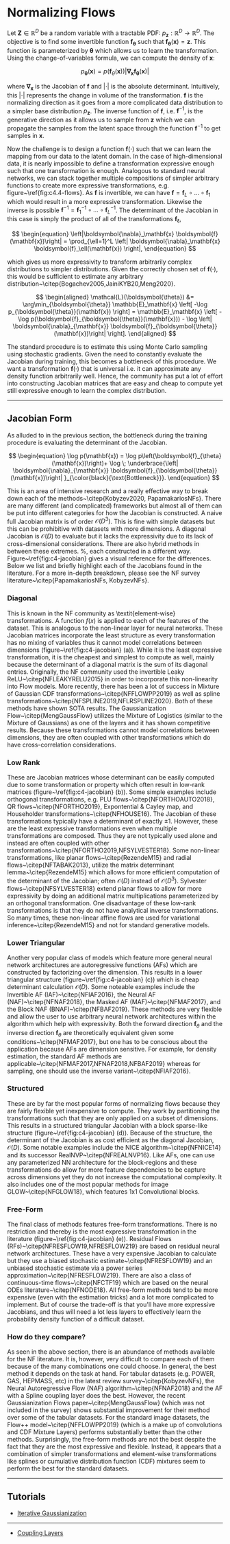 # Normalizing Flows

Let $\mathbf{Z}\in \mathbb{R}^D$ be a random variable with a tractable PDF: $p_{\mathbf{z}}: \mathbb{R}^D \rightarrow \mathbb{R}^D$. The objective is to find some invertible function $\boldsymbol{f}_{\boldsymbol \theta}$ such that $\boldsymbol{f}_{\boldsymbol \theta}(\mathbf{x})=\mathbf{z}$. This function is parameterized by $\boldsymbol{\theta}$ which allows us to learn the transformation. Using the change-of-variables formula, we can compute the density of $\mathbf{x}$:

$$
\begin{equation}
    p_{\boldsymbol \theta}(\mathbf{x}) = p(\boldsymbol{f}_\theta(\mathbf{x})) \left| \boldsymbol{\nabla}_\mathbf{x} \boldsymbol{f}_{\boldsymbol \theta}(\mathbf{x})\right|
\end{equation}
$$

where $\boldsymbol{\nabla}_\mathbf{x}$ is the Jacobian of $\boldsymbol{f}$ and $|\cdot|$ is the absolute determinant. Intuitively, this $|\cdot|$ represents the change in volume of the transformation. $\boldsymbol{f}$ is the normalizing direction as it goes from a more complicated data distribution to a simpler base distribution $p_{\mathbf{z}}$. The inverse function of $\boldsymbol{f}$, i.e. $\boldsymbol{f}^{-1}$, is the generative direction as it allows us to sample from $\mathbf{z}$ which we can propagate the samples from the latent space through the function $\boldsymbol{f}^{-1}$ to get samples in $\mathbf{x}$. 



Now the challenge is to design a function $\mathbf{f}(\cdot)$ such that we can learn the mapping from our data to the latent domain. In the case of high-dimensional data, it is nearly impossible to define a transformation expressive enough such that one transformation is enough. Analogous to standard neural networks, we can stack together multiple compositions of simpler arbitrary functions to create more expressive transformations, e.g. figure~\ref{fig:c4.4-flows}. As $\mathbf{f}$ is invertible, we can have $\mathbf{f}=\mathbf{f}_L \circ \ldots \circ \mathbf{f}_1$ which would result in a more expressive transformation. Likewise the inverse is possible $\mathbf{f}^{-1} = \mathbf{f}^{-1}_1 \circ \ldots \circ \mathbf{f}_L^{-1}$. The determinant of the Jacobian in this case is simply the product of all of the transformations $\mathbf{f}_\ell$,

$$
\begin{equation}
    \left|\boldsymbol{\nabla}_\mathbf{x} \boldsymbol{f}(\mathbf{x})\right| = \prod_{\ell=1}^L \left| \boldsymbol{\nabla}_\mathbf{x} \boldsymbol{f}_\ell(\mathbf{x}) \right|,
\end{equation}
$$

which gives us more expressivity to transform arbitrarily complex distributions to simpler distributions. Given the correctly chosen set of $\boldsymbol{f}(\cdot)$, this would be sufficient to estimate any arbitrary distribution~\citep{Bogachev2005,JainiKYB20,Meng2020}.


$$
\begin{aligned}
    \mathcal{L}(\boldsymbol{\theta}) &= \arg\min_{\boldsymbol{\theta}} \mathbb{E}_\mathbf{x} \left[ -\log p_{\boldsymbol{\theta}}(\mathbf{x}) \right] = \mathbb{E}_\mathbf{x} \left[ -\log p(\boldsymbol{f}_{\boldsymbol{\theta}}(\mathbf{x})) - \log \left| \boldsymbol{\nabla}_{\mathbf{x}} \boldsymbol{f}_{\boldsymbol{\theta}}(\mathbf{x})\right| \right].
\end{aligned}
$$

The standard procedure is to estimate this using Monte Carlo sampling using stochastic gradients. Given the need to constantly evaluate the Jacobian during training, this becomes a bottleneck of this procedure. We want a transformation $\boldsymbol{f}(·)$ that is universal i.e. it can approximate any density function arbitrarily well. Hence, the community has put a lot of effort into constructing Jacobian matrices that are easy and cheap to compute yet still expressive enough to learn the complex distribution.

---
## Jacobian Form

As alluded to in the previous section, the bottleneck during the training procedure is evaluating the determinant of the Jacobian. 

$$
\begin{equation}
\log p(\mathbf{x}) =
\log p\left(\boldsymbol{f}_{\theta}(\mathbf{x})\right)+
\log \; \underbrace{\left| \boldsymbol{\nabla}_{\mathbf{x}} \boldsymbol{f}_{\boldsymbol{\theta}}(\mathbf{x})\right| }_{\color{black}{\text{Bottleneck}}}.
\end{equation}
$$

This is an area of intensive research and a really effective way to break down each of the methods~\citep{Kobyzev2020, PapamakariosNFs}. There are many different (and complicated) frameworks but almost all of them can be put into different categories for how the Jacobian is constructed. A naive full Jacobian matrix is of order $\mathcal{O}(D^3)$. This is fine with simple datasets but this can be prohibitive with datasets with more dimensions. A diagonal Jacobian is $\mathcal{O}(D)$ to evaluate but it lacks the expressivity due to its lack of cross-dimensional considerations. There are also hybrid methods in between these extremes. %, each constructed in a different way. 
Figure~\ref{fig:c4-jacobian} gives a visual reference for the differences. Below we list and briefly highlight each of the Jacobians found in the literature. For a more in-depth breakdown, please see the NF survey literature~\citep{PapamakariosNFs, KobyzevNFs}.

### Diagonal

This is known in the NF community as \textit{element-wise} transformations. A function $f(x)$ is applied to each of the features of the dataset. This is analogous to the non-linear layer for neural networks. These Jacobian matrices incorporate the least structure as every transformation has no mixing of variables thus it cannot model correlations between dimensions (figure~\ref{fig:c4-jacobian} (a)). While it is the least expressive transformation, it is the cheapest and simplest to compute as well, mainly because the determinant of a diagonal matrix is the sum of its diagonal entries. Originally, the NF community used the invertible Leaky ReLU~\citep{NFLEAKYRELU2015} in order to incorporate this non-linearity into Flow models. More recently, there has been a lot of success in Mixture of Gaussian CDF transformations~\citep{NFFLOWPP2019} as well as spline transformations~\citep{NFSPLINE2019,NFLRSPLINE2020}. Both of these methods have shown SOTA results. The Gaussianization Flow~\citep{MengGaussFlow} utilizes the Mixture of Logistics (similar to the Mixture of Gaussians) as one of the layers and it has shown competitive results. Because these transformations cannot model correlations between dimensions, they are often coupled with other transformations which do have cross-correlation considerations.

### Low Rank

These are Jacobian matrices whose determinant can be easily computed due to some transformation or property which often result in low-rank matrices (figure~\ref{fig:c4-jacobian} (b)). Some simple examples include orthogonal transformations, e.g. PLU flows~\citep{NFORTHOAUTO2018}, QR flows~\citep{NFORTHO2019}, Expontential \& Cayley map, and Householder transformations~\citep{NFHOUSE16}. The Jacobian of these transformations typically have a determinant of exactly $\pm 1$. However, these are the least expressive transformations even when multiple transformations are composed. Thus they are not typically used alone and instead are often coupled with other transformations~\citep{NFORTHO2019,NFSYLVESTER18}. Some non-linear transformations, like planar flows~\citep{RezendeM15} and radial flows~\citep{NFTABAK2013}, utilize the matrix determinant lemma~\citep{RezendeM15} which allows for more efficient computation of the determinant of the Jacobian; often $\mathcal{O}(D)$ instead of $\mathcal{O}(D^3)$. Sylvester flows~\citep{NFSYLVESTER18} extend planar flows to allow for more expressivity by doing an additional matrix multiplications parameterized by an orthogonal transformation. One disadvantage of these low-rank transformations is that they do not have analytical inverse transformations. So many times, these non-linear affine flows are used for variational inference~\citep{RezendeM15} and not for standard generative models. 

### Lower Triangular

Another very popular class of models which feature more general neural network architectures are autoregressive functions (AFs) which are constructed by factorizing over the dimension. This results in a lower triangular structure (figure~\ref{fig:c4-jacobian} (c)) which is cheap determinant calculation $\mathcal{O}(D)$. Some noteable examples include the Invertible AF (IAF)~\citep{NFIAF2016}, the Neural AF (NAF)~\citep{NFNAF2018}, the Masked AF (MAF)~\citep{NFMAF2017}, and the Block NAF (BNAF)~\citep{NFBAF2019}. These methods are very flexible and allow the user to use arbitrary neural network architectures within the algorithm which help with expressivity. Both the forward direction $\boldsymbol{f}_\theta$ and the inverse direction $\boldsymbol{f}_\theta$ are theoretically equivalent given some conditions~\citep{NFMAF2017}, but one has to be conscious about the application because AFs are dimension sensitive. For example, for density estimation, the standard AF methods are applicable~\citep{NFMAF2017,NFNAF2018,NFBAF2019} whereas for sampling, one should use the inverse variant~\citep{NFIAF2016}.

### Structured

These are by far the most popular forms of normalizing flows because they are fairly flexible yet inexpensive to compute. They work by partitioning the transformations such that they are only applied on a subset of dimensions. This results in a structured triangular Jacobian with a block sparse-like structure (figure~\ref{fig:c4-jacobian} (d)). Because of the structure, the determinant of the Jacobian is as cost efficient as the diagonal Jacobian, $\mathcal{O}(D)$. Some notable examples include the NICE algorithm~\citep{NFNICE14} and its successor RealNVP~\citep{NFREALNVP16}. Like AFs, one can use any parameterized NN architecture for the block-regions and these transformations do allow for more feature dependencies to be capture across dimensions yet they do not increase the computational complexity.  It also includes one of the most popular methods for image GLOW~\citep{NFGLOW18}, which features 1x1 Convolutional blocks.

### Free-Form


The final class of methods features free-form transformations. There is no restriction and thereby is the most expressive transformation in the literature (figure~\ref{fig:c4-jacobian} (e)). Residual Flows (RFs)~\citep{NFRESFLOW19,NFRESFLOW219} are based on residual neural network architectures. These have a very expensive Jacobian to calculate but they use a biased stochastic estimate~\citep{NFRESFLOW19} and an unbiased stochastic estimate via a power series approximation~\citep{NFRESFLOW219}. There are also a class of continuous-time flows~\citep{NFCTF19} which are based on the neural ODEs literature~\citep{NFNODE18}. All free-form methods tend to be more expensive (even with the estimation tricks) and a lot more complicated to implement. But of course the trade-off is that you'll have more expressive Jacobians, and thus will need a lot less layers to effectively learn the probability density function of a difficult dataset.

### How do they compare?

As seen in the above section, there is an abundance of methods available for the NF literature. It is, however, very difficult to compare each of them because of the many combinations one could choose. In general, the best method it depends on the task at hand. For tabular datasets (e.g. POWER, GAS, HEPMASS, etc) in the latest review survey~\citep{KobyzevNFs}, the Neural Autoregressive Flow (NAF) algorithm~\citep{NFNAF2018} and the AF with a Spline coupling layer does the best. However, the recent Gaussianization Flows paper~\citep{MengGaussFlow} (which was not included in the survey) shows substantial improvement for their method over some of the tabular datasets. For the standard image datasets, the Flow++ model~\citep{NFFLOWPP2019} (which is a make up of convolutions and CDF Mixture Layers) performs substantially better than the other methods. Surprisingly, the free-form methods are not the best despite the fact that they are the most expressive and flexible. Instead, it appears that a combination of simpler transformations and element-wise transformations like splines or cumulative distribution function (CDF) mixtures seem to perform the best for the standard datasets.

---
## Tutorials

* [Iterative Gaussianization](./lecture_1_ig.md)

---

* [Coupling Layers](./coupling_layers.md)